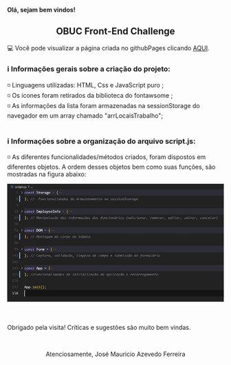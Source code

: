 #### Olá, sejam bem vindos!

<h2 align="center"> OBUC Front-End Challenge</h2>

 💻 Você pode visualizar a página criada no githubPages clicando <a href=“https://jmauricioaferreira.github.io/obuc-frontend-challenge/“>AQUI</a>. 

 <h3> ℹ️ Informações gerais sobre a criação do projeto: </h3> 

◽ Linguagens utilizadas: HTML, Css e JavaScript puro ; </br>
◽ Os ícones foram retirados da biblioteca do fontawsome ; </br>
◽ As informações da lista foram armazenadas na sessionStorage do navegador em um array chamado "arrLocaisTrabalho"; </br>
</br>

 <h3> ℹ️ Informações sobre a organização do arquivo script.js: </h3> 

◽ As diferentes funcionalidades/métodos criados, foram dispostos em diferentes objetos. A ordem desses objetos bem como
suas funções, são mostradas na figura abaixo:

<img src="script-organization.JPG" alt="rocketfy" width="700"/>

</br>
</br>
</br>
<p> Obrigado pela visita! Críticas e sugestões são muito bem vindas.</p> </br>
<p align="center"> Atenciosamente, José Mauricio Azevedo Ferreira </p>
